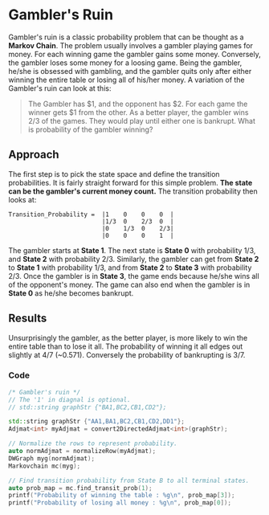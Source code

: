 # Gambler's Ruin

Gambler's ruin is a classic probability problem that can be thought as a **Markov Chain**. The problem usually involves a gambler playing games for money. For each winning game the gambler gains some money. Conversely, the gambler loses some money for a loosing game. Being the gambler, he/she is obsessed with gambling, and the gambler quits only after either winning the entire table or losing all of his/her money. A variation of the Gambler's ruin can look at this:

> The Gambler has $1, and the opponent has $2. For each game the winner gets $1 from the other. As a better player, the gambler wins 2/3 of the games. They would play until either one is bankrupt. What is probability of the gambler winning?

## Approach

The first step is to pick the state space and define the transition probabilities. It is fairly straight forward for this simple problem. **The state can be the gambler's current money count.** The transition probability then looks at:

```text
Transition_Probability =  |1    0    0    0  |
                          |1/3  0    2/3  0  |
                          |0    1/3  0    2/3|
                          |0    0    0    1  |
```

The gambler starts at **State 1**. The next state is **State 0** with probability 1/3, and **State 2** with probability 2/3. Similarly, the gambler can get from **State 2** to **State 1** with probability 1/3, and from **State 2** to **State 3** with probability 2/3. Once the gambler is in **State 3**, the game ends because he/she wins all of the opponent's money. The game can also end when the gambler is in **State 0** as he/she becomes bankrupt.

## Results
Unsurprisingly the gambler, as the better player, is more likely to win the entire table than to lose it all. The probability of winning it all edges out slightly at 4/7 (~0.571). Conversely the probability of bankrupting is 3/7.


### Code

```cpp
/* Gambler's ruin */
// The '1' in diagnal is optional.
// std::string graphStr {"BA1,BC2,CB1,CD2"};

std::string graphStr {"AA1,BA1,BC2,CB1,CD2,DD1"};
Adjmat<int> myAdjmat = convert2DirectedAdjmat<int>(graphStr);

// Normalize the rows to represent probability.
auto normAdjmat = normalizeRow(myAdjmat);
DWGraph myg(normAdjmat);
Markovchain mc(myg);

// Find transition probability from State B to all terminal states.
auto prob_map = mc.find_transit_prob(1);
printf("Probability of winning the table : %g\n", prob_map[3]);
printf("Probability of losing all money : %g\n", prob_map[0]);

```
